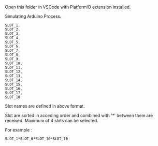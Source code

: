 Open this folder in VSCode with PlatformIO extension installed.

Simulating Arduino Process.

    SLOT_1,
    SLOT_2,
    SLOT_3,
    SLOT_4,
    SLOT_5,
    SLOT_6,
    SLOT_7,
    SLOT_8,
    SLOT_9,
    SLOT_10,
    SLOT_11,
    SLOT_12,
    SLOT_13,
    SLOT_14,
    SLOT_15,
    SLOT_16,
    SLOT_17,
    SLOT_18

Slot names are defined in above format.

Slot are sorted in acceding order and combined with '*' between them are received.
Maximum of 4 slots can be selected.

For example :

    SLOT_1*SLOT_6*SLOT_10*SLOT_16